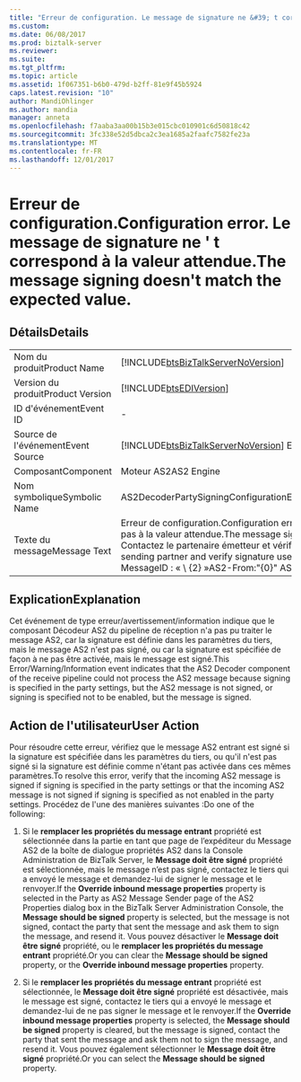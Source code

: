 ```yaml
---
title: "Erreur de configuration. Le message de signature ne &#39; t correspond à la valeur attendue. | Microsoft Docs"
ms.custom: 
ms.date: 06/08/2017
ms.prod: biztalk-server
ms.reviewer: 
ms.suite: 
ms.tgt_pltfrm: 
ms.topic: article
ms.assetid: 1f067351-b6b0-479d-b2ff-81e9f45b5924
caps.latest.revision: "10"
author: MandiOhlinger
ms.author: mandia
manager: anneta
ms.openlocfilehash: f7aaba3aa00b15b3e015cbc010901c6d50818c42
ms.sourcegitcommit: 3fc338e52d5dbca2c3ea1685a2faafc7582fe23a
ms.translationtype: MT
ms.contentlocale: fr-FR
ms.lasthandoff: 12/01/2017
---
```

# <a name="configuration-error-the-message-signing-doesn39t-match-the-expected-value"></a><span data-ttu-id="67d48-104">Erreur de configuration.</span><span class="sxs-lookup"><span data-stu-id="67d48-104">Configuration error.</span></span> <span data-ttu-id="67d48-105">Le message de signature ne &#39; t correspond à la valeur attendue.</span><span class="sxs-lookup"><span data-stu-id="67d48-105">The message signing doesn&#39;t match the expected value.</span></span>
## <a name="details"></a><span data-ttu-id="67d48-106">Détails</span><span class="sxs-lookup"><span data-stu-id="67d48-106">Details</span></span>  
  
|||  
|-|-|  
|<span data-ttu-id="67d48-107">Nom du produit</span><span class="sxs-lookup"><span data-stu-id="67d48-107">Product Name</span></span>|[!INCLUDE[btsBizTalkServerNoVersion](../includes/btsbiztalkservernoversion-md.md)]|  
|<span data-ttu-id="67d48-108">Version du produit</span><span class="sxs-lookup"><span data-stu-id="67d48-108">Product Version</span></span>|[!INCLUDE[btsEDIVersion](../includes/btsediversion-md.md)]|  
|<span data-ttu-id="67d48-109">ID d'événement</span><span class="sxs-lookup"><span data-stu-id="67d48-109">Event ID</span></span>|-|  
|<span data-ttu-id="67d48-110">Source de l'événement</span><span class="sxs-lookup"><span data-stu-id="67d48-110">Event Source</span></span>|[!INCLUDE[btsBizTalkServerNoVersion](../includes/btsbiztalkservernoversion-md.md)]<span data-ttu-id="67d48-111"> EDI</span><span class="sxs-lookup"><span data-stu-id="67d48-111"> EDI</span></span>|  
|<span data-ttu-id="67d48-112">Composant</span><span class="sxs-lookup"><span data-stu-id="67d48-112">Component</span></span>|<span data-ttu-id="67d48-113">Moteur AS2</span><span class="sxs-lookup"><span data-stu-id="67d48-113">AS2 Engine</span></span>|  
|<span data-ttu-id="67d48-114">Nom symbolique</span><span class="sxs-lookup"><span data-stu-id="67d48-114">Symbolic Name</span></span>|<span data-ttu-id="67d48-115">AS2DecoderPartySigningConfigurationError</span><span class="sxs-lookup"><span data-stu-id="67d48-115">AS2DecoderPartySigningConfigurationError</span></span>|  
|<span data-ttu-id="67d48-116">Texte du message</span><span class="sxs-lookup"><span data-stu-id="67d48-116">Message Text</span></span>|<span data-ttu-id="67d48-117">Erreur de configuration.</span><span class="sxs-lookup"><span data-stu-id="67d48-117">Configuration error.</span></span> <span data-ttu-id="67d48-118">La signature du message ne correspond pas à la valeur attendue.</span><span class="sxs-lookup"><span data-stu-id="67d48-118">The message signing doesn't match the expected value.</span></span> <span data-ttu-id="67d48-119">Contactez le partenaire émetteur et vérifiez l'utilisation de la signature.</span><span class="sxs-lookup"><span data-stu-id="67d48-119">Contact the sending partner and verify signature use.</span></span> <span data-ttu-id="67d48-120">AS2-à partir de : « {0} » AS2-à : « \ {1\\} » MessageID : « \ {2\} »</span><span class="sxs-lookup"><span data-stu-id="67d48-120">AS2-From:"{0}" AS2-To:"{1}" MessageID:"{2}"</span></span>|  
  
## <a name="explanation"></a><span data-ttu-id="67d48-121">Explication</span><span class="sxs-lookup"><span data-stu-id="67d48-121">Explanation</span></span>  
 <span data-ttu-id="67d48-122">Cet événement de type erreur/avertissement/information indique que le composant Décodeur AS2 du pipeline de réception n'a pas pu traiter le message AS2, car la signature est définie dans les paramètres du tiers, mais le message AS2 n'est pas signé, ou car la signature est spécifiée de façon à ne pas être activée, mais le message est signé.</span><span class="sxs-lookup"><span data-stu-id="67d48-122">This Error/Warning/Information event indicates that the AS2 Decoder component of the receive pipeline could not process the AS2 message because signing is specified in the party settings, but the AS2 message is not signed, or signing is specified not to be enabled, but the message is signed.</span></span>  
  
## <a name="user-action"></a><span data-ttu-id="67d48-123">Action de l'utilisateur</span><span class="sxs-lookup"><span data-stu-id="67d48-123">User Action</span></span>  
 <span data-ttu-id="67d48-124">Pour résoudre cette erreur, vérifiez que le message AS2 entrant est signé si la signature est spécifiée dans les paramètres du tiers, ou qu'il n'est pas signé si la signature est définie comme n'étant pas activée dans ces mêmes paramètres.</span><span class="sxs-lookup"><span data-stu-id="67d48-124">To resolve this error, verify that the incoming AS2 message is signed if signing is specified in the party settings or that the incoming AS2 message is not signed if signing is specified as not enabled in the party settings.</span></span> <span data-ttu-id="67d48-125">Procédez de l'une des manières suivantes :</span><span class="sxs-lookup"><span data-stu-id="67d48-125">Do one of the following:</span></span>  
  
1.  <span data-ttu-id="67d48-126">Si le **remplacer les propriétés du message entrant** propriété est sélectionnée dans la partie en tant que page de l’expéditeur du Message AS2 de la boîte de dialogue propriétés AS2 dans la Console Administration de BizTalk Server, le **Message doit être signé** propriété est sélectionnée, mais le message n’est pas signé, contactez le tiers qui a envoyé le message et demandez-lui de signer le message et le renvoyer.</span><span class="sxs-lookup"><span data-stu-id="67d48-126">If the **Override inbound message properties** property is selected in the Party as AS2 Message Sender page of the AS2 Properties dialog box in the BizTalk Server Administration Console, the **Message should be signed** property is selected, but the message is not signed, contact the party that sent the message and ask them to sign the message, and resend it.</span></span> <span data-ttu-id="67d48-127">Vous pouvez désactiver le **Message doit être signé** propriété, ou le **remplacer les propriétés du message entrant** propriété.</span><span class="sxs-lookup"><span data-stu-id="67d48-127">Or you can clear the **Message should be signed** property, or the **Override inbound message properties** property.</span></span>  
  
2.  <span data-ttu-id="67d48-128">Si le **remplacer les propriétés du message entrant** propriété est sélectionnée, le **Message doit être signé** propriété est désactivée, mais le message est signé, contactez le tiers qui a envoyé le message et demandez-lui de ne pas signer le message et le renvoyer.</span><span class="sxs-lookup"><span data-stu-id="67d48-128">If the **Override inbound message properties** property is selected, the **Message should be signed** property is cleared, but the message is signed, contact the party that sent the message and ask them not to sign the message, and resend it.</span></span> <span data-ttu-id="67d48-129">Vous pouvez également sélectionner le **Message doit être signé** propriété.</span><span class="sxs-lookup"><span data-stu-id="67d48-129">Or you can select the **Message should be signed** property.</span></span>